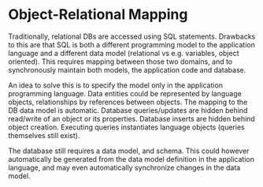 # Object-Relational Mapping

Traditionally, relational DBs are accessed using SQL statements.
Drawbacks to this are that SQL is both a different programming model to the
application language and a different data model (relational vs e.g.
variables, object oriented).
This requires mapping between those two domains, and to synchronously
maintain both models, the application code and database.

An idea to solve this is to specify the model only in the application
programming language.
Data entities could be represented by language objects, relationships
by references between objects.
The mapping to the DB data model is automatic.
Database queries/updates are hidden behind read/write of an object
or its properties.
Database inserts are hidden behind object creation.
Executing queries instantiates language objects (queries themselves still
exist).

The database still requires a data model, and schema.
This could however automatically be generated from the data model
definition in the application language, and may even automatically
synchronize changes in the data model.
